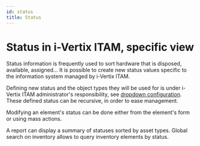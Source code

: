 ```yaml
---
id: status
title: Status
---
```


# Status in i-Vertix ITAM, specific view

Status information is frequently used to sort hardware that is disposed,
available, assigned... It is possible to create new status values
specific to the information system managed by i-Vertix ITAM.

Defining new status and the object types they will be used for is under
i-Vertix ITAM administrator's responsibility, see
[dropdown configuration](../../modules/configuration/dropdowns). These defined status can be recursive, in order to ease
management.

Modifying an element's status can be done either from the element's
form or using mass actions.

A report can display a summary of statuses sorted by asset types. Global
search on inventory allows to query inventory elements by status.
